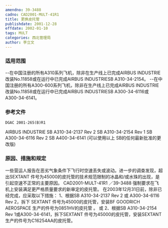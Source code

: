 ```yaml
---
amendno: 39-3488
cadno: CAD2001-MULT-41R1
title: 更换皮托管
publishdate: 2001-12-28
effdate: 2002-01-10
tags: MULT
categories: 西北管理局
author: 李立文
---
```


### 适用范围 
--在中国注册的所有A310系列飞机，除非在生产线上已完成AIRBUS INDUSTRIE 改装No.11858或在运行中已完成AIRBUS INDUSTRIESB A310-34-2154。
--在中国注册的所有A300-600系列飞机，除非在生产线上已完成AIRBUS INDUSTRIE 改装No.11858或在运行中已完成AIRBUS INDUSTRIESB A300-34-6116或 A300-34-6141。

### 参考文件
    DGAC 2001-265(B)R1 
AIRBUS INDUSTRIE SB A310-34-2137 Rev 2       SB A310-34-2154 Rev 1       SB A300-34-6116 Rev 2        SB A400-34-6141 
(可以使用以上 SB的任何最新批准的更改版) 

### 原因、措施和规定 
一些营运人报告在恶劣气象条件下飞行时空速丢失或波动。进一步的调查发现，超出SEXTANT 件号为45000的皮托管的技术规范限制的冰晶和/或水珠的出现，是引起空速不正常的主要原因。 
       CAD2001-MULT-41R1   ／39-3488 
    强制要求在飞机上安装满足更严格质量要求的新审定的皮托管。     在2003年12月31日前，除非已经完成，应采取以下措施：     1、根据SB A310-34-2137 Rev 2 或 A300-34-6116 Rev 2，拆下
SEXTANT 件号为45000的皮托管，安装BF GOODRICH AEROSPACE 生产的件号为0851HV的皮托管 。 或 
    2、根据SB A310-34-2154 Rev 1或A300-34-6141，拆下SEXTANT 件号为45000的皮托管，安装SEXTANT 生产的件号为C16254AA的皮托管。
